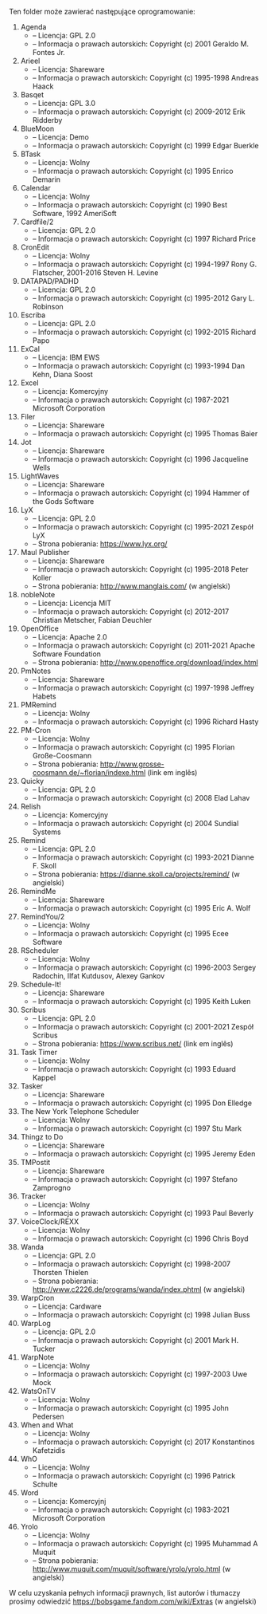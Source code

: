 Ten folder może zawierać następujące oprogramowanie:

1. Agenda
   - – Licencja: GPL 2.0
   - – Informacja o prawach autorskich: Copyright (c) 2001 Geraldo M. Fontes Jr.
2. Arieel
   - – Licencja: Shareware
   - – Informacja o prawach autorskich: Copyright (c) 1995-1998 Andreas Haack
3. Basqet
   - – Licencja: GPL 3.0
   - – Informacja o prawach autorskich: Copyright (c) 2009-2012 Erik Ridderby
4. BlueMoon
   - – Licencja: Demo
   - – Informacja o prawach autorskich: Copyright (c) 1999 Edgar Buerkle
5. BTask
   - – Licencja: Wolny
   - – Informacja o prawach autorskich: Copyright (c) 1995 Enrico Demarin
6. Calendar
   - – Licencja: Wolny
   - – Informacja o prawach autorskich: Copyright (c) 1990 Best Software, 1992 AmeriSoft
7. Cardfile/2
   - – Licencja: GPL 2.0
   - – Informacja o prawach autorskich: Copyright (c) 1997 Richard Price
8. CronEdit
   - – Licencja: Wolny
   - – Informacja o prawach autorskich: Copyright (c) 1994-1997 Rony G. Flatscher, 2001-2016 Steven H. Levine
9. DATAPAD/PADHD
   - – Licencja: GPL 2.0
   - – Informacja o prawach autorskich: Copyright (c) 1995-2012 Gary L. Robinson
10. Escriba
    - – Licencja: GPL 2.0
    - – Informacja o prawach autorskich: Copyright (c) 1992-2015 Richard Papo
11. ExCal
    - – Licencja: IBM EWS
    - – Informacja o prawach autorskich: Copyright (c) 1993-1994 Dan Kehn, Diana Soost
12. Excel
    - – Licencja: Komercyjny
    - – Informacja o prawach autorskich: Copyright (c) 1987-2021 Microsoft Corporation
13. Filer
    - – Licencja: Shareware
    - – Informacja o prawach autorskich: Copyright (c) 1995 Thomas Baier
14. Jot
    - – Licencja: Shareware
    - – Informacja o prawach autorskich: Copyright (c) 1996 Jacqueline Wells
15. LightWaves
    - – Licencja: Shareware
    - – Informacja o prawach autorskich: Copyright (c) 1994 Hammer of the Gods Software
16. LyX
    - – Licencja: GPL 2.0
    - – Informacja o prawach autorskich: Copyright (c) 1995-2021 Zespół LyX
    - – Strona pobierania: https://www.lyx.org/
17. Maul Publisher
    - – Licencja: Shareware
    - – Informacja o prawach autorskich: Copyright (c) 1995-2018 Peter Koller
    - – Strona pobierania: http://www.manglais.com/ (w angielski)
18. nobleNote
    - – Licencja: Licencja MIT
    - – Informacja o prawach autorskich: Copyright (c) 2012-2017 Christian Metscher, Fabian Deuchler
19. OpenOffice
    - – Licencja: Apache 2.0
    - – Informacja o prawach autorskich: Copyright (c) 2011-2021 Apache Software Foundation
    - – Strona pobierania: http://www.openoffice.org/download/index.html
20. PmNotes
    - – Licencja: Shareware
    - – Informacja o prawach autorskich: Copyright (c) 1997-1998 Jeffrey Habets
21. PMRemind
    - – Licencja: Wolny
    - – Informacja o prawach autorskich: Copyright (c) 1996 Richard Hasty
22. PM-Cron
    - – Licencja: Wolny
    - – Informacja o prawach autorskich: Copyright (c) 1995 Florian Große-Coosmann
    - – Strona pobierania: http://www.grosse-coosmann.de/~florian/indexe.html (link em inglês)
23. Quicky
    - – Licencja: GPL 2.0
    - – Informacja o prawach autorskich: Copyright (c) 2008 Elad Lahav
24. Relish
    - – Licencja: Komercyjny
    - – Informacja o prawach autorskich: Copyright (c) 2004 Sundial Systems
25. Remind
    - – Licencja: GPL 2.0
    - – Informacja o prawach autorskich: Copyright (c) 1993-2021 Dianne F. Skoll
    - – Strona pobierania: https://dianne.skoll.ca/projects/remind/ (w angielski)
26. RemindMe
    - – Licencja: Shareware
    - – Informacja o prawach autorskich: Copyright (c) 1995 Eric A. Wolf
27. RemindYou/2
    - – Licencja: Wolny
    - – Informacja o prawach autorskich: Copyright (c) 1995 Ecee Software
28. RScheduler
    - – Licencja: Wolny
    - – Informacja o prawach autorskich: Copyright (c) 1996-2003 Sergey Radochin, Ilfat Kutdusov, Alexey Gankov
29. Schedule-It!
    - – Licencja: Shareware
    - – Informacja o prawach autorskich: Copyright (c) 1995 Keith Luken
30. Scribus
    - – Licencja: GPL 2.0
    - – Informacja o prawach autorskich: Copyright (c) 2001-2021 Zespół Scribus
    - – Strona pobierania: https://www.scribus.net/ (link em inglês)
31. Task Timer
    - – Licencja: Wolny
    - – Informacja o prawach autorskich: Copyright (c) 1993 Eduard Kappel
32. Tasker
    - – Licencja: Shareware
    - – Informacja o prawach autorskich: Copyright (c) 1995 Don Elledge
33. The New York Telephone Scheduler
    - – Licencja: Wolny
    - – Informacja o prawach autorskich: Copyright (c) 1997 Stu Mark
34. Thingz to Do
    - – Licencja: Shareware
    - – Informacja o prawach autorskich: Copyright (c) 1995 Jeremy Eden
35. TMPostit
    - – Licencja: Shareware
    - – Informacja o prawach autorskich: Copyright (c) 1997 Stefano Zamprogno
36. Tracker
    - – Licencja: Wolny
    - – Informacja o prawach autorskich: Copyright (c) 1993 Paul Beverly
37. VoiceClock/REXX
    - – Licencja: Wolny
    - – Informacja o prawach autorskich: Copyright (c) 1996 Chris Boyd
38. Wanda
    - – Licencja: GPL 2.0
    - – Informacja o prawach autorskich: Copyright (c) 1998-2007 Thorsten Thielen
    - – Strona pobierania: http://www.c2226.de/programs/wanda/index.phtml (w angielski)
39. WarpCron
    - – Licencja: Cardware
    - – Informacja o prawach autorskich: Copyright (c) 1998 Julian Buss
40. WarpLog
    - – Licencja: GPL 2.0
    - – Informacja o prawach autorskich: Copyright (c) 2001 Mark H. Tucker
41. WarpNote
    - – Licencja: Wolny
    - – Informacja o prawach autorskich: Copyright (c) 1997-2003 Uwe Mock
42. WatsOnTV
    - – Licencja: Wolny
    - – Informacja o prawach autorskich: Copyright (c) 1995 John Pedersen
43. When and What
    - – Licencja: Wolny
    - – Informacja o prawach autorskich: Copyright (c) 2017 Konstantinos Kafetzidis
44. WhO
    - – Licencja: Wolny
    - – Informacja o prawach autorskich: Copyright (c) 1996 Patrick Schulte
45. Word
    - – Licencja: Komercyjnj
    - – Informacja o prawach autorskich: Copyright (c) 1983-2021 Microsoft Corporation
46. Yrolo
    - – Licencja: Wolny
    - – Informacja o prawach autorskich: Copyright (c) 1995 Muhammad A Muquit
    - – Strona pobierania: http://www.muquit.com/muquit/software/yrolo/yrolo.html (w angielski)

W celu uzyskania pełnych informacji prawnych, list autorów i tłumaczy prosimy odwiedzić https://bobsgame.fandom.com/wiki/Extras (w angielski)
